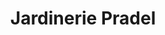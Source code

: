 ---
title: "Jardinerie Pradel"
url: /bagneres-de-luchon/jardinerie-pradel/
shop: centre de jardinage
---